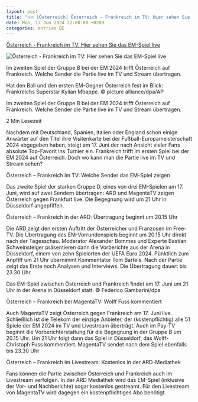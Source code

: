 ```yaml
---
layout: post
title: "🔥🔥 [Österreich] Österreich - Frankreich im TV: Hier sehen Sie das EM-Spiel live"
date: Mon, 17 Jun 2024 22:00:00 +0200
categories: entries DE
---
```

[Österreich - Frankreich im TV: Hier sehen Sie das EM-Spiel live](https://www.ruhrnachrichten.de/service/oesterreich-frankreich-tv-live-em-2024-stream-ard-magentatv-mediathek-w894038-2001251457/)

![Österreich - Frankreich im TV: Hier sehen Sie das EM-Spiel live](https://www.ruhrnachrichten.de/wp-content/uploads/2024/06/17/09/630_0900_3848983_Frankreich_Oesterreich_TV_EM_2024-1648x824.jpg)

Im zweiten Spiel der Gruppe B bei der EM 2024 trifft Österreich auf Frankreich. Welche Sender die Partie live im TV und Stream übertragen.

Hat den Ball und den ersten EM-Gegner Österreich fest im Blick: Frankreichs Superstar Kylian Mbappe. © picture alliance/dpa/AP

Im zweiten Spiel der Gruppe B bei der EM 2024 trifft Österreich auf Frankreich. Welche Sender die Partie live im TV und Stream übertragen.

2 Min Lesezeit

Nachdem mit Deutschland, Spanien, Italien oder England schon einige Anwärter auf den Titel ihre Visitenkarte bei der Fußball-Europameisterschaft 2024 abgegeben haben, steigt am 17. Juni der nach Ansicht vieler Fans absolute Top-Favorit ins Turnier ein. Frankreich trifft im ersten Spiel bei der EM 2024 auf Österreich. Doch wo kann man die Partie live im TV und Stream sehen?

Österreich – Frankreich im TV: Welche Sender das EM-Spiel zeigen

Das zweite Spiel der starken Gruppe D, eines von drei EM-Spielen am 17. Juni, wird auf zwei Sendern übertragen: ARD und MagentaTV zeigen Österreich gegen Frankfurt live. Die Begegnung wird um 21 Uhr in Düsseldorf angepfiffen.

Österreich – Frankreich in der ARD: Übertragung beginnt um 20.15 Uhr

Die ARD zeigt den ersten Auftritt der Österreicher und Franzosen im Free-TV. Die Übertragung des EM-Vorrundenspiels beginnt um 20.15 Uhr direkt nach der Tagesschau. Moderator Alexander Bommes und Experte Bastian Schweinsteiger präsentieren dann die Vorberichte aus der Arena in Düsseldorf, einem von zehn Spielorten der UEFA Euro 2024. Pünktlich zum Anpfiff um 21 Uhr übernimmt Kommentator Tom Bartels. Nach der Partie zeigt das Erste noch Analysen und Interviews. Die Übertragung dauert bis 23.30 Uhr.

Das EM-Spiel zwischen Österreich und Frankreich findet am 17. Juni um 21 Uhr in der Arena in Düsseldorf statt. © Federico Gambarini/dpa

Österreich – Frankreich bei MagentaTV: Wolff Fuss kommentiert

Auch MagentaTV zeigt Österreich gegen Frankreich am 17. Juni live. Schließlich ist die Telekom der einzige Anbieter, der (kostenpflichtig) alle 51 Spiele der EM 2024 im TV und Livestream überträgt. Auch im Pay-TV beginnt die Vorberichterstattung für die Begegnung in der Gruppe B um 20.15 Uhr. Um 21 Uhr folgt dann das Spiel in Düsseldorf, das Wolff-Christoph Fuss kommentiert. MagentaTV sendet nach dem Spiel ebenfalls bis 23.30 Uhr

Österreich – Frankreich im Livestream: Kostenlos in der ARD-Mediathek

Fans können die Partie zwischen Österreich und Frankreich auch im Livestream verfolgen. In der ARD Mediathek wird das EM-Spiel (inklusive der Vor- und Nachberichte) sogar kostenlos gestreamt. Für den Livestream von MagentaTV wird dagegen ein kostenpflichtiges Abo benötigt.


